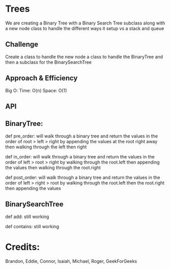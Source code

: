 # Trees
<!-- Short summary or background information -->
We are creating a Binary Tree with a Binary Search Tree subclass along with a new node class to handle the different ways it setup vs a stack and queue

## Challenge
<!-- Description of the challenge -->
Create a class to handle the new node a class to handle the BinaryTree and then a subclass for the BinarySearchTree

## Approach & Efficiency
<!-- What approach did you take? Why? What is the Big O space/time for this approach? -->
Big O:
Time: O(n)
Space: O(1)

## API
<!-- Description of each method publicly available in each of your trees -->

## BinaryTree:

def pre_order: will walk through a binary tree and return the values in the order of root > left > right by appending the values at the root right away then walking through the left then right

def in_order: will walk through a binary tree and return the values in the order of left > root > right by walking through the root.left  then appending the values then walking through the root.right

def post_order: will walk through a binary tree and return the values in the order of left > right > root by walking through the root.left then the root.right then appending the values

## BinarySearchTree

def add: still working

def contains: still working

# Credits:
Brandon, Eddie, Connor, Isaiah, Michael, Roger, GeekForGeeks
